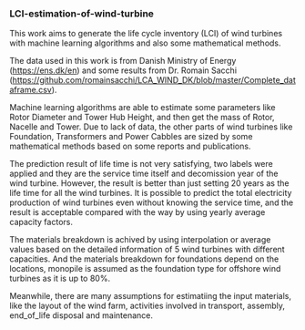 ### LCI-estimation-of-wind-turbine

This work aims to generate the life cycle inventory (LCI) of wind turbines with machine learning algorithms and also some mathematical methods.

The data used in this work is from Danish Ministry of Energy (https://ens.dk/en) and some results from Dr. Romain Sacchi (https://github.com/romainsacchi/LCA_WIND_DK/blob/master/Complete_dataframe.csv).

Machine learning algorithms are able to estimate some parameters like Rotor Diameter and Tower Hub Height, and then get the mass of Rotor, Nacelle and Tower. Due to lack of data, the other parts of wind turbines like Foundation, Transformers and Power Cabbles are sized by some mathematical methods based on some reports and publications.

The prediction result of life time is not very satisfying, two labels were applied and they are the service time itself and decomission year of the wind turbine. However, the result is better than just setting 20 years as the life time for all the wind turbines.
It is possible to predict the total electricity production of wind turbines even without knowing the service time, and the result is acceptable compared with the way by using yearly average capacity factors.

The materials breakdown is achived by using interpolation or average values based on the detailed information of 5 wind turbines with different capacities. And the materials breakdown for foundations depend on the locations, monopile is assumed as the foundation type for offshore wind turbines as it is up to 80%.

Meanwhile, there are many assumptions for estimatiing the input materials, like the layout of the wind farm, activities involved in transport, assembly, end_of_life disposal and maintenance.
